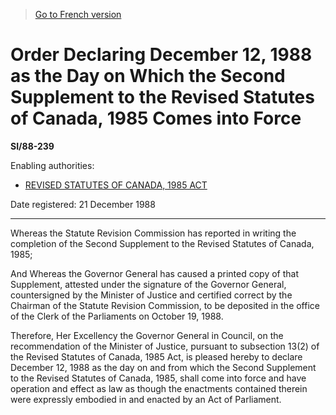 > [Go to French version](/fr/Règlements/Textes%20réglementaires/88/239.md)

# Order Declaring December 12, 1988 as the Day on Which the Second Supplement to the Revised Statutes of Canada, 1985 Comes into Force

**SI/88-239**

Enabling authorities: 
- [REVISED STATUTES OF CANADA, 1985 ACT](/en/Acts/Statutes%20of%20Canada/1985/c.%2040%20(3rd%20Supp.).md)

Date registered: 21 December 1988

----------

Whereas the Statute Revision Commission has reported in writing the completion of the Second Supplement to the Revised Statutes of Canada, 1985;

And Whereas the Governor General has caused a printed copy of that Supplement, attested under the signature of the Governor General, countersigned by the Minister of Justice and certified correct by the Chairman of the Statute Revision Commission, to be deposited in the office of the Clerk of the Parliaments on October 19, 1988.

Therefore, Her Excellency the Governor General in Council, on the recommendation of the Minister of Justice, pursuant to subsection 13(2) of the Revised Statutes of Canada, 1985 Act, is pleased hereby to declare December 12, 1988 as the day on and from which the Second Supplement to the Revised Statutes of Canada, 1985, shall come into force and have operation and effect as law as though the enactments contained therein were expressly embodied in and enacted by an Act of Parliament.


